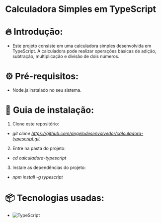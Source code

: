 # Calculadora Simples em TypeScript

# 🔥 Introdução:
* Este projeto consiste em uma calculadora simples desenvolvida em TypeScript. A calculadora pode realizar operações básicas de adição, subtração, multiplicação e divisão de dois números.

# ⚙️ Pré-requisitos:

* Node.js instalado no seu sistema.

# 🔨 Guia de instalação:

1. Clone este repositório:
* *git clone https://github.com/angelodesenvolvedor/calculadora-typescript.git*

2. Entre na pasta do projeto:
* *cd calculadora-typescript*   

3. Instale as dependências do projeto:
* *npm install -g typescript*

# 📦 Tecnologias usadas:

* ![TypeScript](https://img.shields.io/badge/typescript-%23007ACC.svg?style=for-the-badge&logo=typescript&logoColor=white)
